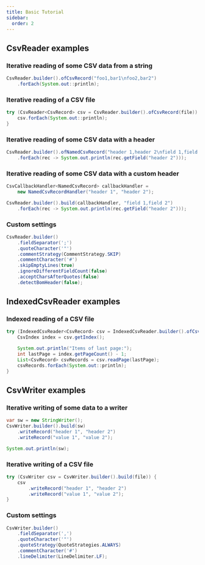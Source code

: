```yaml
---
title: Basic Tutorial
sidebar:
  order: 2
---
```


## CsvReader examples

### Iterative reading of some CSV data from a string

```java
CsvReader.builder().ofCsvRecord("foo1,bar1\nfoo2,bar2")
    .forEach(System.out::println);
```

### Iterative reading of a CSV file

```java
try (CsvReader<CsvRecord> csv = CsvReader.builder().ofCsvRecord(file)) {
    csv.forEach(System.out::println);
}
```

### Iterative reading of some CSV data with a header

```java
CsvReader.builder().ofNamedCsvRecord("header 1,header 2\nfield 1,field 2")
    .forEach(rec -> System.out.println(rec.getField("header 2")));
```

### Iterative reading of some CSV data with a custom header

```java
CsvCallbackHandler<NamedCsvRecord> callbackHandler =
    new NamedCsvRecordHandler("header 1", "header 2");

CsvReader.builder().build(callbackHandler, "field 1,field 2")
    .forEach(rec -> System.out.println(rec.getField("header 2")));
```

### Custom settings

```java
CsvReader.builder()
    .fieldSeparator(';')
    .quoteCharacter('"')
    .commentStrategy(CommentStrategy.SKIP)
    .commentCharacter('#')
    .skipEmptyLines(true)
    .ignoreDifferentFieldCount(false)
    .acceptCharsAfterQuotes(false)
    .detectBomHeader(false);
```

## IndexedCsvReader examples

### Indexed reading of a CSV file

```java
try (IndexedCsvReader<CsvRecord> csv = IndexedCsvReader.builder().ofCsvRecord(file)) {
    CsvIndex index = csv.getIndex();

    System.out.println("Items of last page:");
    int lastPage = index.getPageCount() - 1;
    List<CsvRecord> csvRecords = csv.readPage(lastPage);
    csvRecords.forEach(System.out::println);
}
```

## CsvWriter examples

### Iterative writing of some data to a writer

```java
var sw = new StringWriter();
CsvWriter.builder().build(sw)
    .writeRecord("header 1", "header 2")
    .writeRecord("value 1", "value 2");

System.out.println(sw);
```

### Iterative writing of a CSV file

```java
try (CsvWriter csv = CsvWriter.builder().build(file)) {
    csv
        .writeRecord("header 1", "header 2")
        .writeRecord("value 1", "value 2");
}
```

### Custom settings

```java
CsvWriter.builder()
    .fieldSeparator(',')
    .quoteCharacter('"')
    .quoteStrategy(QuoteStrategies.ALWAYS)
    .commentCharacter('#')
    .lineDelimiter(LineDelimiter.LF);
```
